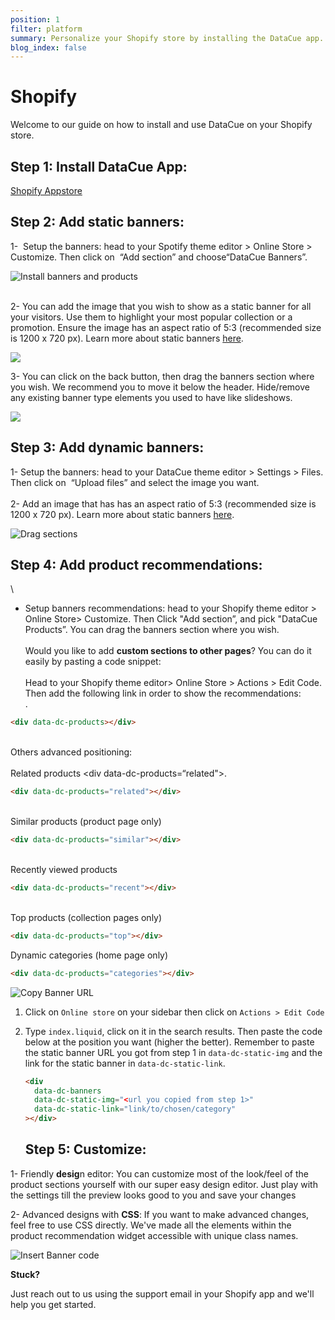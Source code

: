 ```yaml
---
position: 1
filter: platform
summary: Personalize your Shopify store by installing the DataCue app.
blog_index: false
---
```

# Shopify

Welcome to our guide on how to install and use DataCue on your Shopify store.

## Step 1: Install DataCue App: 

[Shopify Appstore](https://apps.shopify.com/datacue) 

## Step 2: Add static banners: 

1-  Setup the banners: head to your Spotify theme editor > Online Store > Customize. Then click on  “Add section” and choose“DataCue Banners”.

![Install banners and products](/media/step2.png)

\
2- You can add the image that you wish to show as a static banner for all your visitors. Use them to highlight your most popular collection or a promotion. Ensure the image has an aspect ratio of 5:3 (recommended size is 1200 x 720 px). Learn more about static banners [here](https://help.datacue.co/es/guide/banners.html). 

![](/media/2-1.png)



3- You can click on the back button, then drag the banners section where you wish. We recommend you to move it below the header. Hide/remove any existing banner type elements you used to have like slideshows.

![](/media/3.gif)



## Step 3: **Add dynamic banners**: 

1- Setup the banners: head to your DataCue theme editor > Settings > Files. Then click on  “Upload files” and select the image you want.\
\
2- Add an image that has has an aspect ratio of 5:3 (recommended size is 1200 x 720 px). Learn more about static banners [here](https://help.datacue.co/es/guide/banners.html). 

![Drag sections](/media/4-1.png)

## Step 4: **Add product recommendations**: 

\
- Setup banners recommendations: head to your Shopify theme editor > Online Store> Customize. Then Click "Add section”, and pick "DataCue Products”. You can drag the banners section where you wish.\
\
Would you like to add **custom sections to other pages**? You can do it easily by pasting a code snippet:\
\
Head to your Shopify theme editor> Online Store > Actions > Edit Code. Then add the following link in order to show the recommendations: <div data-dc-products></div>. 

```html
<div data-dc-products></div>
```

\
Others advanced positioning: \
\
Related products <div data-dc-products=“related"></div>.

```html
<div data-dc-products="related"></div>
```

\
Similar products (product page only) <div data-dc-products="similar"></div>

```html
<div data-dc-products="similar"></div>
```

\
Recently viewed products <div data-dc-products="recent"></div>

```html
<div data-dc-products="recent"></div>
```

\
Top products (collection pages only) <div data-dc-products="top"></div>

```html
<div data-dc-products="top"></div>
```

Dynamic categories (home page only) <div data-dc-products="categories"></div>

```html
<div data-dc-products="categories"></div>
```



![Copy Banner URL](./images/copy_banner_url.png)

1. Click on `Online store` on your sidebar then click on `Actions > Edit Code`
2. Type `index.liquid`, click on it in the search results. Then paste the code below at the position you want (higher the better). Remember to paste the static banner URL you got from step 1 in `data-dc-static-img` and the link for the static banner in `data-dc-static-link`.

   ```html
   <div
     data-dc-banners
     data-dc-static-img="<url you copied from step 1>"
     data-dc-static-link="link/to/chosen/category"
   ></div>
   ```

   ## Step 5: Customize: 

1- Friendly **desig**n editor: You can customize most of the look/feel of the product sections yourself with our super easy design editor. Just play with the settings till the preview looks good to you and save your changes

2-  Advanced designs with **CSS**: If you want to make advanced changes, feel free to use CSS directly. We've made all the elements within the product recommendation widget accessible with unique class names.

![Insert Banner code](/media/6.png)

**Stuck?**

Just reach out to us using the support email in your Shopify app and we'll help you get started.